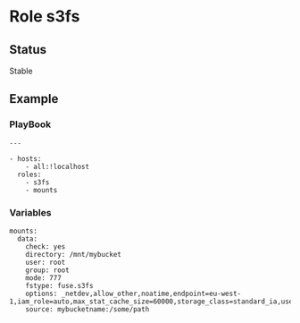 # Role s3fs

## Status

Stable

## Example

### PlayBook

```
---

- hosts:
    - all:!localhost
  roles:
    - s3fs
    - mounts
```

### Variables

```
mounts:
  data:
    check: yes
    directory: /mnt/mybucket
    user: root
    group: root
    mode: 777
    fstype: fuse.s3fs
    options: _netdev,allow_other,noatime,endpoint=eu-west-1,iam_role=auto,max_stat_cache_size=60000,storage_class=standard_ia,use_sse
    source: mybucketname:/some/path
```
